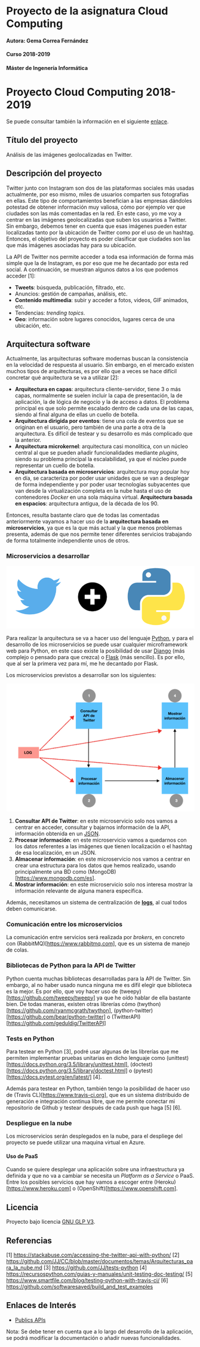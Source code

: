 # Proyecto de la asignatura Cloud Computing

#### Autora: Gema Correa Fernández
#### Curso 2018-2019
#### Máster de Ingenería Informática

# Proyecto Cloud Computing 2018-2019

Se puede consultar también la información en el siguiente [enlace](https://gecofer.github.io/proyecto-CC/).

## Título del proyecto

Análisis de las imágenes geolocalizadas en Twitter.

## Descripción del proyecto

Twitter junto con Instagram son dos de las plataformas sociales más usadas actualmente, por eso mismo, miles de usuarios comparten sus fotografías en ellas. Este tipo de comportamientos benefician a las empresas dándoles potestad de obtener información muy valiosa, cómo por ejemplo ver que ciudades son las más comentadas en la red. En este caso, yo me voy a centrar en las imágenes geolocalizadas que suben los usuarios a Twitter. Sin embargo, debemos tener en cuenta que esas imágenes pueden estar localizadas tanto por la ubicación de Twitter como por el uso de un hashtag. Entonces, el objetivo del proyecto es poder clasificar que ciudades son las que más imágenes asociadas hay para su ubicación.

La API de Twitter nos permite acceder a toda esa información de forma más simple que la de Instagram, es por eso que me he decantado por esta red social. A continuación, se muestran algunos datos a los que podemos acceder [1]:

- __Tweets__: búsqueda, publicación, filtrado, etc.
- Anuncios: gestión de campañas, análisis, etc.
- __Contenido multimedia__: subir y acceder a fotos, videos, GIF animados, etc.
- Tendencias: _trending topics_.
- __Geo__: información sobre lugares conocidos, lugares cerca de una ubicación, etc.

## Arquitectura software

Actualmente, las arquitecturas software modernas buscan la consistencia en la velocidad de respuesta al usuario. Sin embargo, en el mercado existen muchos tipos de arquitecturas, es por ello que a veces se hace difícil concretar qué arquitectura se va a utilizar [2]:

- __Arquitectura en capas__: arquitectura cliente-servidor, tiene 3 o más capas, normalmente se suelen incluir la capa de presentación, la de aplicación, la de lógica de negocio y la de acceso a datos. El problema principal es que solo permite escalado dentro de cada una de las capas, siendo al final alguna de ellas un cuello de botella.
- __Arquitectura dirigida por eventos__: tiene una cola de eventos que se originan en el usuario, pero también de una parte a otra de la arquitectura. Es difícil de testear y su desarrollo es más complicado que la anterior.
- __Arquitectura microkernel__: arquitectura casi monolítica, con un núcleo central al que se pueden añadir funcionalidades mediante _plugins_, siendo su problema principal la escalabilidad, ya que el núcleo puede representar un cuello de botella.
- __Arquitectura basada en microservicios__: arquitectura muy popular hoy en día, se caracteriza por poder usar unidades que se van a desplegar de forma independiente y por poder usar tecnologías subyacentes que van desde la virtualización completa en la nube hasta el uso de contenedores _Docker_ en una sola máquina virtual.
__Arquitectura basada en espacios__: arquitectura antigua, de la década de los 90.

Entonces, resulta bastante claro que de todas las comentadas anteriormente vayamos a hacer uso de la __arquitectura basada en microservicios__, ya que es la que más actual y la que menos problemas presenta, además de que nos permite tener diferentes servicios trabajando de forma totalmente independiente unos de otros.

### Microservicios a desarrollar

![Twitter+Python](images/twitter+python.png)

Para realizar la arquitectura se va a hacer uso del lenguaje [Python](https://www.python.org), y para el desarrollo de los microservicios se puede usar cualquier microframework web para Python, en este caso existe la posibilidad de usar [Django](https://www.djangoproject.com) (más complejo o pensado para  que crezca) o [Flask](http://flask.pocoo.org) (más sencillo). Es por ello, que al ser la primera vez para mí, me he decantado por Flask.

Los microservicios previstos a desarrollar son los siguientes:

![Estructura microservicios](images/estructura_microservicios.png)

1. __Consultar API de Twitter__: en este microservicio solo nos vamos a centrar en acceder, consultar y bajarnos información de la API, información obtenida en un [JSON](https://www.json.org).
2. __Procesar información__: en este microservicio vamos a quedarnos con los datos referentes a las imágenes que tienen localización o el hashtag de esa localización, en un JSON.
3. __Almacenar información__: en este microservicio nos vamos a centrar en crear una estructura para los datos que hemos realizado, usando principalmente una BD como (MongoDB)[https://www.mongodb.com/es].
4. __Mostrar información__: en este microservicio solo nos interesa mostrar la información relevante de alguna manera específica.

Además, necesitamos un sistema de centralización de [__logs__](https://www.elastic.co/products/logstash), al cual todos deben comunicarse.

### Comunicación entre los microservicios

La comunicación entre servicios será realizada por _brokers_, en concreto con (RabbitMQ)[https://www.rabbitmq.com], que es un sistema de manejo de colas.

### Bibliotecas de Python para la API de Twitter

Python cuenta muchas bibliotecas desarrolladas para la API de Twitter. Sin embargo, al no haber usado nunca ninguna me es dífil elegir que biblioteca es la mejor. Es por ello, que voy hacer uso de (tweepy)[https://github.com/tweepy/tweepy] ya que he oído hablar de ella bastante bien. De todas maneras, existen otras librerías cómo (twython)[https://github.com/ryanmcgrath/twython], (python-twitter)[https://github.com/bear/python-twitter] o (TwitterAPI)[https://github.com/geduldig/TwitterAPI]

### Tests en Python

Para testear en Python [3], podré usar algunas de las librerías que me permiten implementar pruebas unitarias en dicho lenguaje como (unittest)[https://docs.python.org/3.5/library/unittest.html], (doctest)[https://docs.python.org/3.5/library/doctest.html] o (pytest)[https://docs.pytest.org/en/latest/] [4].

Además para testear en Python, también tengo la posibilidad de hacer uso de (Travis CL)[https://www.travis-ci.org], que es un sistema distribuido de generación e integración continua libre, que me permite conectar mi repositorio de Github y testear después de cada push que haga [5] [6].

### Despliegue en la nube

Los microservicios serán desplegados en la nube, para el despliege del proyecto se puede utilizar una maquina virtual en Azure.

#### Uso de PaaS

Cuando se quiere desplegar una aplicación sobre una infraestructura ya definida y que no va a cambiar se necesita un _Platform as a Service_ o PaaS. Entre los posibles servicios que hay vamos a escoger entre (Heroku)[https://www.heroku.com] o (OpenShift)[https://www.openshift.com].

## Licencia

Proyecto bajo licencia [GNU GLP V3](https://github.com/Gecofer/proyecto-CC/blob/master/LICENSE).

## Referencias

[1] https://stackabuse.com/accessing-the-twitter-api-with-python/
[2] https://github.com/JJ/CC/blob/master/documentos/temas/Arquitecturas_para_la_nube.md
[3] https://github.com/JJ/tests-python
[4] https://recursospython.com/guias-y-manuales/unit-testing-doc-testing/
[5] https://www.smartfile.com/blog/testing-python-with-travis-ci/
[6] https://github.com/softwaresaved/build_and_test_examples

## Enlaces de Interés

- [Publics APIs](https://github.com/toddmotto/public-apis#books)


Nota: Se debe tener en cuenta que a lo largo del desarrollo de la aplicación, se podrá modificar la documentación o añadir nuevas funcionalidades.
